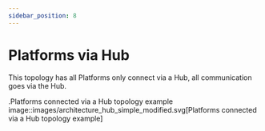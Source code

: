 ```yaml
---
sidebar_position: 8
---
```


# Platforms via Hub

This topology has all Platforms only connect via a Hub, all communication goes via the Hub.

.Platforms connected via a Hub topology example
image::images/architecture_hub_simple_modified.svg[Platforms connected via a Hub topology example]

